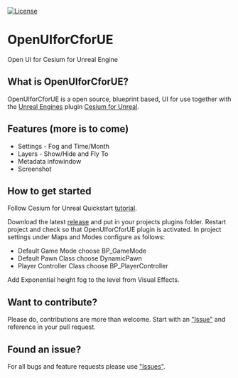 [![License](https://img.shields.io/badge/license-MIT-blue.svg?style=flat-square)](https://github.com/mulfvik/OpenUIforCforUE/blob/main/LICENSE)

# OpenUIforCforUE

Open UI for Cesium for Unreal Engine

## What is OpenUIforCforUE?

OpenUIforCforUE is a open source, blueprint based, UI for use together with the [Unreal Engines](https://github.com/EpicGames/UnrealEngine) plugin [Cesium for Unreal](https://github.com/CesiumGS/cesium-unreal).

## Features (more is to come)

 * Settings - Fog and Time/Month
 * Layers - Show/Hide and Fly To
 * Metadata infowindow
 * Screenshot

## How to get started

Follow Cesium for Unreal Quickstart [tutorial](https://cesium.com/learn/unreal/unreal-quickstart/).

Download the latest [release](https://github.com/mulfvik/OpenUIforCforUE/releases/) and put in your projects plugins folder. Restart project and check so that OpenUIforCforUE plugin is activated. In project settings under Maps and Modes configure as follows:
 * Default Game Mode choose BP_GameMode
 * Default Pawn Class choose DynamicPawn
 * Player Controller Class choose BP_PlayerController

Add Exponential height fog to the level from Visual Effects.

## Want to contribute?
Please do, contributions are more than welcome. Start with an ["Issue"](https://github.com/mulfvik/OpenUIforCforUE/issues) and reference in your pull request.

## Found an issue?
For all bugs and feature requests please use ["Issues"](https://github.com/mulfvik/OpenUIforCforUE/issues).
